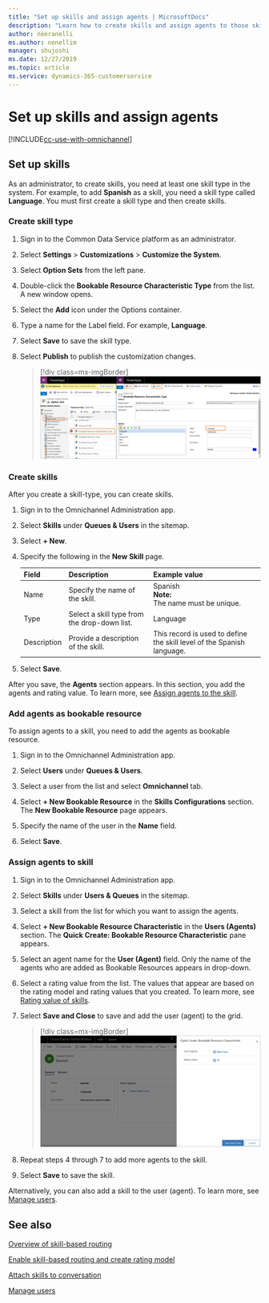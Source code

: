 ```yaml
---
title: "Set up skills and assign agents | MicrosoftDocs"
description: "Learn how to create skills and assign agents to those skills in Omnichannel for Customer Service."
author: neeranelli
ms.author: nenellim
manager: shujoshi
ms.date: 12/27/2019
ms.topic: article
ms.service: dynamics-365-customerservice
---
```


# Set up skills and assign agents

[!INCLUDE[cc-use-with-omnichannel](../../includes/cc-use-with-omnichannel.md)]

## Set up skills

As an administrator, to create skills, you need at least one skill type in the system. For example, to add **Spanish** as a skill, you need a skill type called **Language**. You must first create a skill type and then create skills.

### Create skill type

1. Sign in to the Common Data Service platform as an administrator.

2. Select **Settings** > **Customizations** >  **Customize the System**.

3. Select **Option Sets** from the left pane.

4. Double-click the **Bookable Resource Characteristic Type** from the list. A new window opens.

5. Select the **Add** icon under the Options container.

6. Type a name for the Label field. For example, **Language**.

7. Select **Save** to save the skill type.

8. Select **Publish** to publish the customization changes.

    > [!div class=mx-imgBorder] 
    > ![Create skill type](../media/create-skill-type.png "Create skill type")

### Create skills

After you create a skill-type, you can create skills.

1. Sign in to the Omnichannel Administration app.

2. Select **Skills** under **Queues & Users** in the sitemap.

3. Select **+ New**.

4. Specify the following in the **New Skill** page.

    | Field | Description  | Example value |
    |-----------|---------------------|------------------------------|
    | Name | Specify the name of the skill. | Spanish <br> **Note:** <br> The name must be unique. |    
    | Type | Select a skill type from the drop-down list. | Language |
    | Description | Provide a description of the skill. | This record is used to define the skill level of the Spanish language. |

5. Select **Save**. 

After you save, the **Agents** section appears. In this section, you add the agents and rating value. To learn more, see [Assign agents to the skill](#assign-agents-to-skill).

### Add agents as bookable resource

To assign agents to a skill, you need to add the agents as bookable resource. 

1. Sign in to the Omnichannel Administration app.

2. Select **Users** under **Queues & Users**.

3. Select a user from the list and select **Omnichannel** tab.

4. Select **+ New Bookable Resource** in the **Skills Configurations** section. The **New Bookable Resource** page appears.

5. Specify the name of the user in the **Name** field.

6. Select **Save**.

### Assign agents to skill

1. Sign in to the Omnichannel Administration app.

2. Select **Skills** under **Users & Queues** in the sitemap.

3. Select a skill from the list for which you want to assign the agents.

4. Select **+ New Bookable Resource Characteristic** in the **Users (Agents)** section. The **Quick Create: Bookable Resource Characteristic** pane appears.

5. Select an agent name for the **User (Agent)** field. Only the name of the agents who are added as Bookable Resources appears in drop-down.

6. Select a rating value from the list. The values that appear are based on the rating model and rating values that you created. To learn more, see [Rating value of skills](enable-skill-routing-create-rating-model.md#rating-value-of-skills).

7. Select **Save and Close** to save and add the user (agent) to the grid.

    > [!div class=mx-imgBorder] 
    > ![Assign agents to skill](../media/assign-user-skill.png "Assign agents to skill")

8. Repeat steps 4 through 7 to add more agents to the skill.

9. Select **Save** to save the skill.

Alternatively, you can also add a skill to the user (agent). To learn more, see [Manage users](users-user-profiles.md).

## See also

[Overview of skill-based routing](overview-skill-work-distribution.md)

[Enable skill-based routing and create rating model](enable-skill-routing-create-rating-model.md)

[Attach skills to conversation](attach-skills.md)

[Manage users](users-user-profiles.md)
